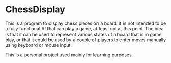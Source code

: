 # ChessDisplay

This is a program to display chess pieces on a board. It is not intended to be a fully functional AI that can play a game, at least not at this point. The idea is that it can be used to represent various states of a board that is in game play, or that it could be used by a couple of players to enter moves manually using keyboard or mouse input. 

This is a personal project used mainly for learning purposes. 
